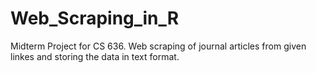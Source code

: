 # Web_Scraping_in_R
Midterm Project for CS 636.
Web scraping of journal articles from given linkes and storing the data in text format.
